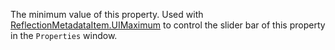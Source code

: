 The minimum value of this property. Used with
[ReflectionMetadataItem.UIMaximum](https://create.roblox.com/docs/reference/engine/classes/ReflectionMetadataItem#UIMaximum) to control the slider bar of this
property in the `Properties` window.